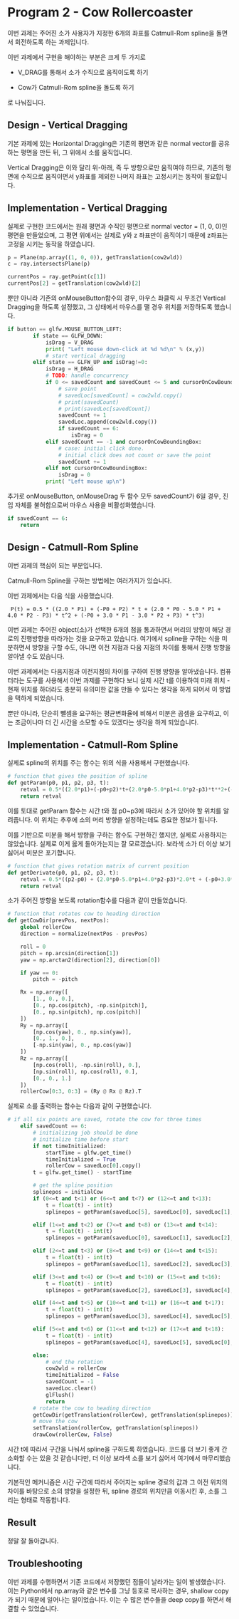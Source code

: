 # Program 2 - Cow Rollercoaster

이번 과제는 주어진 소가 사용자가 지정한 6개의 좌표를 Catmull-Rom spline을 돌면서 회전하도록 하는 과제입니다.

이번 과제에서 구현을 해야하는 부분은 크게 두 가지로

 * V_DRAG를 통해서 소가 수직으로 움직이도록 하기

 * Cow가 Catmull-Rom spline을 돌도록 하기

로 나눠집니다.

## Design - Vertical Dragging

기본 과제에 있는 Horizontal Dragging은 기존의 평면과 같은 normal vector를 공유하는 평면을 만든 뒤, 그 위에서 소를 움직입니다.

Vertical Dragging은 이와 달리 위-아래, 즉 두 방향으로만 움직여야 하므로, 기존의 평면에 수직으로 움직이면서 y좌표를 제외한 나머지 좌표는 고정시키는 동작이 필요합니다.

## Implementation - Vertical Dragging

실제로 구현한 코드에서는 원래 평면과 수직인 평면으로 normal vector = (1, 0, 0)인 평면을 만들었으며, 그 평면 위에서는 실제로 y와 z 좌표만이 움직이기 때문에 z좌표는 고정을 시키는 동작을 하였습니다.

``` python
p = Plane(np.array((1, 0, 0)), getTranslation(cow2wld))
c = ray.intersectsPlane(p)

currentPos = ray.getPoint(c[1])
currentPos[2] = getTranslation(cow2wld)[2]
```

뿐만 아니라 기존의 onMouseButton함수의 경우, 마우스 좌클릭 시 무조건 Vertical Dragging을 하도록 설정했고, 그 상태에서 마우스를 땔 경우 위치를 저장하도록 했습니다.

``` python
if button == glfw.MOUSE_BUTTON_LEFT:
        if state == GLFW_DOWN:
            isDrag = V_DRAG
            print( "Left mouse down-click at %d %d\n" % (x,y))
            # start vertical dragging
        elif state == GLFW_UP and isDrag!=0:
            isDrag = H_DRAG
            # TODO: handle concurrency
            if 0 <= savedCount and savedCount <= 5 and cursorOnCowBoundingBox:
                # save point
                # savedLoc[savedCount] = cow2wld.copy()
                # print(savedCount)
                # print(savedLoc[savedCount])
                savedCount += 1
                savedLoc.append(cow2wld.copy())
                if savedCount == 6:
                    isDrag = 0
            elif savedCount == -1 and cursorOnCowBoundingBox:
                # case: initial click done.
                # initial click does not count or save the point
                savedCount += 1
            elif not cursorOnCowBoundingBox:
                isDrag = 0
            print( "Left mouse up\n")
```

추가로 onMouseButton, onMouseDrag 두 함수 모두 savedCount가 6일 경우, 진입 자체를 불허함으로써 마우스 사용을 비활성화했습니다.

``` python
if savedCount == 6:
    return
```

## Design - Catmull-Rom Spline

이번 과제의 핵심이 되는 부분입니다.

Catmull-Rom Spline을 구하는 방법에는 여러가지가 있습니다.

이번 과제에서는 다음 식을 사용했습니다.

```
 P(t) = 0.5 * ((2.0 * P1) + (-P0 + P2) * t + (2.0 * P0 - 5.0 * P1 + 4.0 * P2 - P3) * t^2 + (-P0 + 3.0 * P1 - 3.0 * P2 + P3) * t^3)
```

이번 과제는 주어진 object(소)가 선택한 6개의 점을 통과하면서 머리의 방향이 해당 경로의 진행방향을 따라가는 것을 요구하고 있습니다. 여기에서 spline을 구하는 식을 미분하면서 방향을 구할 수도, 아니면 이전 지점과 다음 지점의 차이를 통해서 진행 방향을 알아낼 수도 있습니다.

이번 과제에서는 다음지점과 이전지점의 차이를 구하여 진행 방향을 알아냈습니다. 컴퓨터라는 도구를 사용해서 이번 과제를 구현하다 보니 실제 시간 t를 이용하여 미래 위치 - 현재 위치를 하더라도 충분히 유의미한 값을 만들 수 있다는 생각을 하게 되어서 이 방법을 택하게 되었습니다.

뿐만 아니라, 단순히 뺄셈을 요구하는 평균변화율에 비해서 미분은 곱셈을 요구하고, 이는 조금이나마 더 긴 시간을 소모할 수도 있겠다는 생각을 하게 되었습니다.

## Implementation - Catmull-Rom Spline

실제로 spline의 위치를 주는 함수는 위의 식을 사용해서 구현했습니다.

``` python
# function that gives the position of spline
def getParam(p0, p1, p2, p3, t):
    retval = 0.5*((2.0*p1)+(-p0+p2)*t+(2.0*p0-5.0*p1+4.0*p2-p3)*t**2+(-p0+3.0*p1-3.0*p2+p3)*t**3)
    return retval
```

이를 토대로 getParam 함수는 시간 t와 점 p0~p3에 따라서 소가 있어야 할 위치를 알려줍니다.
이 위치는 추후에 소의 머리 방향을 설정하는데도 중요한 정보가 됩니다.


이를 기반으로 미분을 해서 방향을 구하는 함수도 구현하긴 했지만, 실제로 사용하지는 않았습니다.
실제로 이게 옳게 돌아가는지는 잘 모르겠습니다. 보라색 소가 더 이상 보기 싫어서 미분은 포기합니다.
``` python
# function that gives rotation matrix of current position
def getDerivate(p0, p1, p2, p3, t):
    retval = 0.5*((p2-p0) + (2.0*p0-5.0*p1+4.0*p2-p3)*2.0*t + (-p0+3.0*p1-3.0*p2+p3)*3.0*t**2)
    return retval
```


소가 주어진 방향을 보도록 rotation함수를 다음과 같이 만들었습니다.
``` python
# function that rotates cow to heading direction
def getCowDir(prevPos, nextPos):
    global rollerCow
    direction = normalize(nextPos - prevPos)

    roll = 0
    pitch = np.arcsin(direction[1])
    yaw = np.arctan2(direction[2], direction[0])

    if yaw == 0:
        pitch = -pitch

    Rx = np.array([
        [1., 0., 0.],
        [0., np.cos(pitch), -np.sin(pitch)],
        [0., np.sin(pitch), np.cos(pitch)]
    ])
    Ry = np.array([
        [np.cos(yaw), 0., np.sin(yaw)],
        [0., 1., 0.],
        [-np.sin(yaw), 0., np.cos(yaw)]
    ])
    Rz = np.array([
        [np.cos(roll), -np.sin(roll), 0.],
        [np.sin(roll), np.cos(roll), 0.],
        [0., 0., 1.]
    ])
    rollerCow[0:3, 0:3] = (Ry @ Rx @ Rz).T
```

실제로 소를 출력하는 함수는 다음과 같이 구현했습니다.

``` python
# if all six points are saved, rotate the cow for three times
    elif savedCount == 6:
        # initializing job should be done
        # initialize time before start
        if not timeInitialized:
            startTime = glfw.get_time()
            timeInitialized = True
            rollerCow = savedLoc[0].copy()
        t = glfw.get_time() - startTime

        # get the spline position
        splinepos = initialCow
        if (0<=t and t<1) or (6<=t and t<7) or (12<=t and t<13):
            t = float(t) - int(t)
            splinepos = getParam(savedLoc[5], savedLoc[0], savedLoc[1], savedLoc[2], t)

        elif (1<=t and t<2) or (7<=t and t<8) or (13<=t and t<14):
            t = float(t) - int(t)
            splinepos = getParam(savedLoc[0], savedLoc[1], savedLoc[2], savedLoc[3], t)

        elif (2<=t and t<3) or (8<=t and t<9) or (14<=t and t<15):
            t = float(t) - int(t)
            splinepos = getParam(savedLoc[1], savedLoc[2], savedLoc[3], savedLoc[4], t)

        elif (3<=t and t<4) or (9<=t and t<10) or (15<=t and t<16):
            t = float(t) - int(t)
            splinepos = getParam(savedLoc[2], savedLoc[3], savedLoc[4], savedLoc[5], t)

        elif (4<=t and t<5) or (10<=t and t<11) or (16<=t and t<17):
            t = float(t) - int(t)
            splinepos = getParam(savedLoc[3], savedLoc[4], savedLoc[5], savedLoc[0], t)

        elif (5<=t and t<6) or (11<=t and t<12) or (17<=t and t<18):
            t = float(t) - int(t)
            splinepos = getParam(savedLoc[4], savedLoc[5], savedLoc[0], savedLoc[1], t)

        else:
            # end the rotation
            cow2wld = rollerCow
            timeInitialized = False
            savedCount = -1
            savedLoc.clear()
            glFlush()
            return
        # rotate the cow to heading direction
        getCowDir(getTranslation(rollerCow), getTranslation(splinepos))
        # move the cow
        setTranslation(rollerCow, getTranslation(splinepos))
        drawCow(rollerCow, False)
```
시간 t에 따라서 구간을 나눠서 spline을 구하도록 하였습니다. 코드를 더 보기 좋게 간소화할 수는 있을 것 같습니다만, 더 이상 보라색 소를 보기 싫어서 여기에서 마무리했습니다.

기본적인 메커니즘은 시간 구간에 따라서 주어지는 spline 경로의 값과 그 이전 위치의 차이를 바탕으로 소의 방향을 설정한 뒤, spline 경로의 위치만큼 이동시킨 후, 소를 그리는 형태로 작동합니다.

## Result

정말 잘 돌아갑니다.

## Troubleshooting

이번 과제를 수행하면서 기존 코드에서 저장했던 점들이 날라가는 일이 발생했습니다. 이는 Python에서 np.array와 같은 변수를 그냥 등호로 복사하는 경우, shallow copy가 되기 때문에 일어나는 일이었습니다. 이는 수 많은 변수들을 deep copy를 하면서 해결할 수 있었습니다.